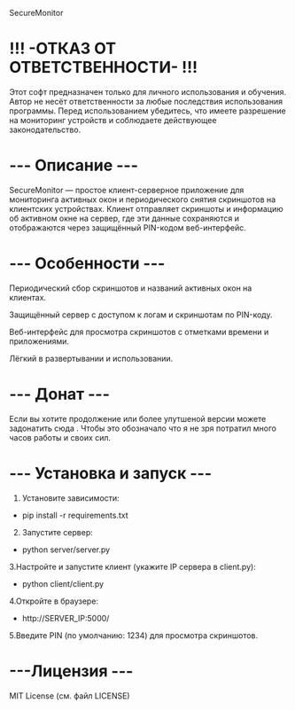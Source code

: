 SecureMonitor

# !!! -ОТКАЗ ОТ ОТВЕТСТВЕННОСТИ- !!! #
Этот софт предназначен только для личного использования и обучения.
Автор не несёт ответственности за любые последствия использования программы.
Перед использованием убедитесь, что имеете разрешение на мониторинг устройств и соблюдаете действующее законодательство.

# --- Описание --- #
SecureMonitor — простое клиент-серверное приложение для мониторинга активных окон и периодического снятия скриншотов на клиентских устройствах. Клиент отправляет скриншоты и информацию об активном окне на сервер, где эти данные сохраняются и отображаются через защищённый PIN-кодом веб-интерфейс.

# --- Особенности --- #
Периодический сбор скриншотов и названий активных окон на клиентах.

Защищённый сервер с доступом к логам и скриншотам по PIN-коду.

Веб-интерфейс для просмотра скриншотов с отметками времени и приложениями.

Лёгкий в развертывании и использовании.

# --- Донат --- #
Если вы хотите продолжение или более улутшеной версии можете задонатить сюда . 
Чтобы это обозначало что я не зря потратил много часов работы и своих сил.

# --- Установка и запуск --- #
1. Установите зависимости:
 - pip install -r requirements.txt

2. Запустите сервер:
 - python server/server.py

3.Настройте и запустите клиент (укажите IP сервера в client.py):
 - python client/client.py

4.Откройте в браузере:
 - http://SERVER_IP:5000/

5.Введите PIN (по умолчанию: 1234) для просмотра скриншотов.

# ---Лицензия --- #
MIT License (см. файл LICENSE)
